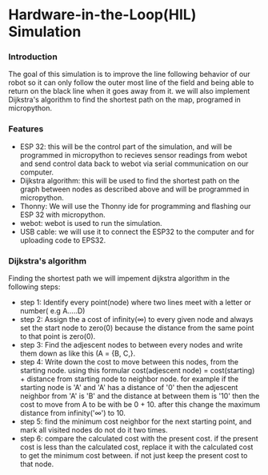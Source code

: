 # Hardware-in-the-Loop(HIL) Simulation
### Introduction 
The goal of this simulation is to improve the line following behavior of our robot so it can only follow the outer most line of the field and being able to return on the black line when it goes away from it. we will also implement Dijkstra's algorithm to find the shortest path on the map, programed in micropython. 
### Features
- ESP 32: this will be the control part of the simulation, and will be programmed in micropython to recieves sensor readings from webot and send control data back to webot via serial communication on our computer.
- Dijkstra algorithm: this will be used to find the shortest path on the graph between nodes as described above and will be programmed in micropython.
- Thonny: We will use the Thonny ide for programming and flashing our ESP 32 with micropython.
- webot: webot is used to run the simulation.
- USB cable: we will use it to connect the ESP32 to the computer and for uploading code to EPS32.
### Dijkstra's algorithm 
Finding the shortest path we will impement dijkstra algorithm in the following steps:
- step 1:
Identify every point(node) where two lines meet with a letter or number( e.g A.....D)
- step 2:
  Assign the a cost of infinity(∞) to every given node and always set the start node to zero(0) because the distance from the same point to that point is zero(0).
- step 3:
  Find the adjescent nodes to between every nodes and write them down as like this (A  = {B, C,}.
- step 4:
  Write down the cost to move between this nodes, from the starting node. using this formular
  cost(adjescent node) = cost(starting) + distance from starting node to neighbor node. for        example if the starting node is 'A' and 'A' has a distance of '0' then the adjescent neighbor    from 'A' is 'B' and the distance at between them is   '10' then the cost to move from A to be    with be 0 + 10. after this change the maximum distance from infinity('∞') to 10.
- step 5:
   find the minimum cost neighbor for the next starting point, and mark all visited nodes do not    do it two times.
- step 6:
  compare the calculated cost with the present cost. if the present cost is less than the          calculated cost, replace it with the calculated cost to get the minimum cost between. if not     just keep the present cost to that node.

     
